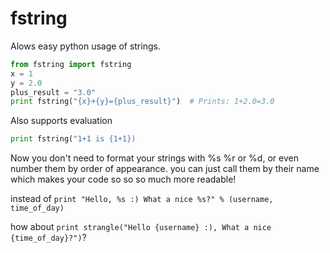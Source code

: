 # fstring
Alows easy python usage of strings.
```python
from fstring import fstring
x = 1
y = 2.0
plus_result = "3.0"
print fstring("{x}+{y}={plus_result}")  # Prints: 1+2.0=3.0
```
Also supports evaluation
```python
print fstring("1+1 is {1+1})
```


Now you don't need to format your strings with %s %r or %d, or even number them by order of appearance.
you can just call them by their name which makes your code so so so much more readable!

instead of ```print "Hello, %s :) What a nice %s?" % (username, time_of_day)```

how about ```print strangle("Hello {username} :), What a nice {time_of_day}?")```?

